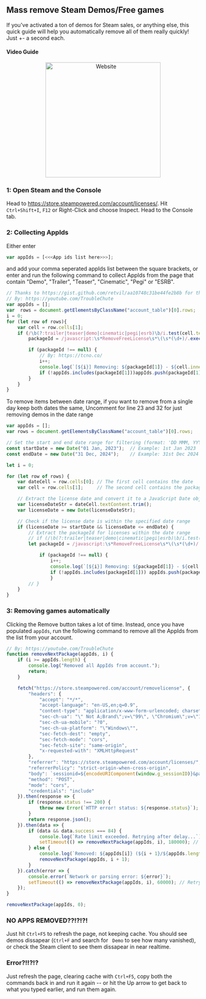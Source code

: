 ## Mass remove Steam Demos/Free games
If you've activated a ton of demos for Steam sales, or anything else, this quick guide will help you automatically remove all of them really quickly! Just +- a second each.

#### Video Guide
<p align="center">
	<a href="https://youtu.be/bikDH7DQKgs">
	    <img alt="Website" src="https://i.imgur.com/vwGmRBX.png" target="_blank" height=300">
	</a>
</p>
												
### 1: Open Steam and the Console
Head to https://store.steampowered.com/account/licenses/.
Hit `Ctrl+Shift+I`, `F12` or Right-Click and choose Inspect.
Head to the Console tab.

### 2: Collecting AppIds
Either enter 
```js
var appIds = [<<<App ids list here>>>];
```
and add your comma seperated appIds list between the square brackets, or enter and run the following command to collect AppIds from the page that contain "Demo", "Trailer", "Teaser", "Cinematic", "Pegi" or "ESRB".
```js
// Thanks to https://gist.github.com/retvil/aa10748c31be44fe2b8b for the REGEX
// By: https://youtube.com/TroubleChute
var appIds = [];
var  rows = document.getElementsByClassName("account_table")[0].rows;
i = 0;
for (let row of rows){
    var cell = row.cells[1];
    if (/\b(?:trailer|teaser|demo|cinematic|pegi|esrb)\b/i.test(cell.textContent)) {
        packageId = /javascript:\s*RemoveFreeLicense\s*\(\s*(\d+)/.exec(cell.innerHTML);

        if (packageId !== null) {
            // By: https://tcno.co/
            i++;
            console.log(`[${i}] Removing: ${packageId[1]} - ${cell.innerHTML.split("</div>")[1].trim()}`);
            if (!appIds.includes(packageId[1]))appIds.push(packageId[1]);
        }
    }
}
```
To remove items between date range, if you want to remove from a single day keep both dates the same, Uncomment for line 23 and 32 for just removing demos in the date range
```js
var appIds = [];
var rows = document.getElementsByClassName("account_table")[0].rows;

// Set the start and end date range for filtering (format: 'DD MMM, YYYY')
const startDate = new Date("01 Jan, 2023");  // Example: 1st Jan 2023
const endDate = new Date("31 Dec, 2024");    // Example: 31st Dec 2024

let i = 0;

for (let row of rows) {
    var dateCell = row.cells[0]; // The first cell contains the date
    var cell = row.cells[1];     // The second cell contains the package details

    // Extract the license date and convert it to a JavaScript Date object
    var licenseDateStr = dateCell.textContent.trim();
    var licenseDate = new Date(licenseDateStr);

    // Check if the license date is within the specified date range
    if (licenseDate >= startDate && licenseDate <= endDate) {
        // Extract the packageId for licenses within the date range
        // if (/\b(?:trailer|teaser|demo|cinematic|pegi|esrb)\b/i.test(cell.textContent)) {
        let packageId = /javascript:\s*RemoveFreeLicense\s*\(\s*(\d+)/.exec(cell.innerHTML);

            if (packageId !== null) {
                i++;
                console.log(`[${i}] Removing: ${packageId[1]} - ${cell.innerHTML.split("</div>")[1].trim()} (Date: ${licenseDateStr})`);
                if (!appIds.includes(packageId[1])) appIds.push(packageId[1]);
                }
        // }
    }
}
```

### 3: Removing games automatically
Clicking the Remove button takes a lot of time. Instead, once you have populated `appIds`, run the following command to remove all the AppIds from the list from your account.
```js
// By: https://youtube.com/TroubleChute
function removeNextPackage(appIds, i) {
    if (i >= appIds.length) {
        console.log("Removed all AppIds from account.");
        return;
    }

    fetch("https://store.steampowered.com/account/removelicense", {
        "headers": {
            "accept": "*/*",
            "accept-language": "en-US,en;q=0.9",
            "content-type": "application/x-www-form-urlencoded; charset=UTF-8",
            "sec-ch-ua": "\" Not A;Brand\";v=\"99\", \"Chromium\";v=\"102\", \"Google Chrome\";v=\"102\"",
            "sec-ch-ua-mobile": "?0",
            "sec-ch-ua-platform": "\"Windows\"",
            "sec-fetch-dest": "empty",
            "sec-fetch-mode": "cors",
            "sec-fetch-site": "same-origin",
            "x-requested-with": "XMLHttpRequest"
        },
        "referrer": "https://store.steampowered.com/account/licenses/",
        "referrerPolicy": "strict-origin-when-cross-origin",
        "body": `sessionid=${encodeURIComponent(window.g_sessionID)}&packageid=${appIds[i]}`,
        "method": "POST",
        "mode": "cors",
        "credentials": "include"
    }).then(response => {
        if (response.status !== 200) {
            throw new Error(`HTTP error! status: ${response.status}`);
        }
        return response.json();
    }).then(data => {
        if (data && data.success === 84) {
            console.log(`Rate limit exceeded. Retrying after delay...`);
            setTimeout(() => removeNextPackage(appIds, i), 180000); // Retry after 180 seconds
        } else {
            console.log(`Removed: ${appIds[i]} (${i + 1}/${appIds.length})`);
            removeNextPackage(appIds, i + 1);
        }
    }).catch(error => {
        console.error(`Network or parsing error: ${error}`);
        setTimeout(() => removeNextPackage(appIds, i), 60000); // Retry after 60 seconds on network error
    });
}

removeNextPackage(appIds, 0);
```

### NO APPS REMOVED??!?!?!
Just hit `Ctrl+F5` to refresh the page, not keeping cache. You should see demos dissapear (`Ctrl+F` and search for ` Demo` to see how many vanished), or check the Steam client to see them dissapear in near realtime.

### Error?!!?!?
Just refresh the page, clearing cache with `Ctrl+F5`, copy both the commands back in and run it again -- or hit the Up arrow to get back to what you typed earlier, and run them again.
